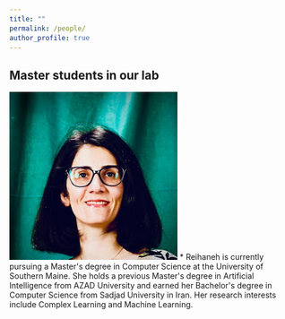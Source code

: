 ```yaml
---
title: ""
permalink: /people/
author_profile: true
---
```


## Master students in our lab


<!-- ![](/images/Reihaneh.jpg) -->

<img src="/images/Reihaneh.jpg" alt="Reihaneh" width="300" height="300">
* Reihaneh is currently pursuing a Master's degree in Computer Science at the University of Southern Maine. She holds a previous Master's degree in Artificial Intelligence from AZAD University and earned her Bachelor's degree in Computer Science from Sadjad University in Iran. Her research interests include Complex Learning and Machine Learning.